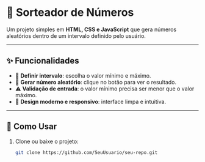 # 🎲 Sorteador de Números

Um projeto simples em **HTML, CSS e JavaScript** que gera números aleatórios dentro de um intervalo definido pelo usuário.

---

## ✨ Funcionalidades

- 🔢 **Definir intervalo**: escolha o valor mínimo e máximo.  
- 🎯 **Gerar número aleatório**: clique no botão para ver o resultado.  
- ⚠️ **Validação de entrada**: o valor mínimo precisa ser menor que o valor máximo.  
- 🎨 **Design moderno e responsivo**: interface limpa e intuitiva.  

---

## 🚀 Como Usar

1. Clone ou baixe o projeto:  
   ```bash
   git clone https://github.com/SeuUsuario/seu-repo.git
